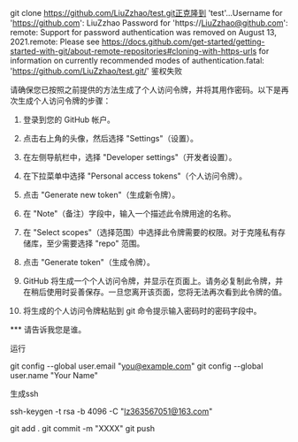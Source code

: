 git clone https://github.com/LiuZzhao/test.git正克隆到 'test'...Username for 'https://github.com': LiuZzhao Password for 'https://LiuZzhao@github.com': remote: Support for password authentication was removed on August 13, 2021.remote: Please see https://docs.github.com/get-started/getting-started-with-git/about-remote-repositories#cloning-with-https-urls for information on currently recommended modes of authentication.fatal: 'https://github.com/LiuZzhao/test.git/' 鉴权失败

请确保您已按照之前提供的方法生成了个人访问令牌，并将其用作密码。以下是再次生成个人访问令牌的步骤：

1. 登录到您的 GitHub 帐户。

2. 点击右上角的头像，然后选择 "Settings"（设置）。

3. 在左侧导航栏中，选择 "Developer settings"（开发者设置）。

4. 在下拉菜单中选择 "Personal access tokens"（个人访问令牌）。

5. 点击 "Generate new token"（生成新令牌）。

6. 在 "Note"（备注）字段中，输入一个描述此令牌用途的名称。

7. 在 "Select scopes"（选择范围）中选择此令牌需要的权限。对于克隆私有存储库，至少需要选择 "repo" 范围。

8. 点击 "Generate token"（生成令牌）。

9. GitHub 将生成一个个人访问令牌，并显示在页面上。请务必复制此令牌，并在稍后使用时妥善保存。一旦您离开该页面，您将无法再次看到此令牌的值。

10. 将生成的个人访问令牌粘贴到 git 命令提示输入密码时的密码字段中。



*** 请告诉我您是谁。

运行

  git config --global user.email "you@example.com"
  git config --global user.name "Your Name"



生成ssh

ssh-keygen -t rsa -b 4096 -C "lz363567051@163.com"

git add .
git commit -m "XXXX"
git push

